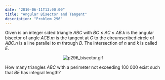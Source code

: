 ```yaml
---
date: "2010-06-11T13:00:00"
title: "Angular Bisector and Tangent"
description: "Problem 296"
---
```


<p>
Given is an integer sided triangle <var>ABC</var> with <var>BC</var> ≤ <var>AC</var> ≤ <var>AB</var>.<var>k</var> is the angular bisector of angle <var>ACB</var>.<var>m</var> is the tangent at <var>C</var> to the circumscribed circle of <var>ABC</var>.<var>n</var> is a line parallel to <var>m</var> through <var>B</var>.
The intersection of <var>n</var> and <var>k</var> is called <var>E</var>.
</p>
<div align="center"><img alt="p296_bisector.gif" class="dark_img" src="/images/p296_bisector.gif"/></div>
<p>
How many triangles <var>ABC</var> with a perimeter not exceeding 100 000 exist such that <var>BE</var> has integral length?
</p>

